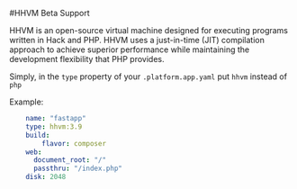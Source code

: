 #HHVM Beta Support

HHVM is an open-source virtual machine designed for executing programs written in Hack and PHP. HHVM uses a just-in-time (JIT) compilation approach to achieve superior performance while maintaining the development flexibility that PHP provides.


Simply, in the `type` property of your `.platform.app.yaml` put `hhvm` instead of `php`

Example:

```yaml
    name: "fastapp"
    type: hhvm:3.9
    build:
        flavor: composer
    web:
      document_root: "/"
      passthru: "/index.php"
    disk: 2048
```
